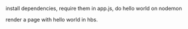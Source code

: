 install dependencies, require them in app.js, do hello world on nodemon

render a page with hello world in hbs.

